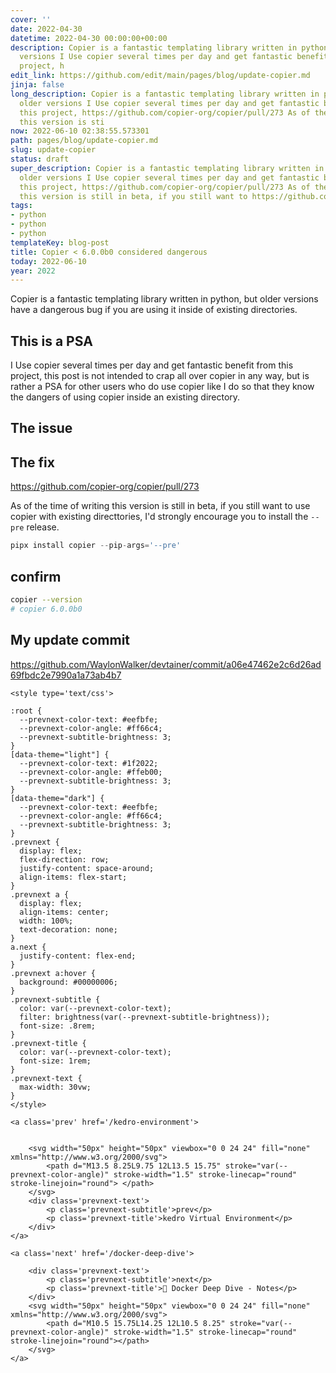 ```yaml
---
cover: ''
date: 2022-04-30
datetime: 2022-04-30 00:00:00+00:00
description: Copier is a fantastic templating library written in python, but older
  versions I Use copier several times per day and get fantastic benefit from this
  project, h
edit_link: https://github.com/edit/main/pages/blog/update-copier.md
jinja: false
long_description: Copier is a fantastic templating library written in python, but
  older versions I Use copier several times per day and get fantastic benefit from
  this project, https://github.com/copier-org/copier/pull/273 As of the time of writing
  this version is sti
now: 2022-06-10 02:38:55.573301
path: pages/blog/update-copier.md
slug: update-copier
status: draft
super_description: Copier is a fantastic templating library written in python, but
  older versions I Use copier several times per day and get fantastic benefit from
  this project, https://github.com/copier-org/copier/pull/273 As of the time of writing
  this version is still in beta, if you still want to https://github.com/WaylonWalker/devtainer/commit/a06e47462e2c6d26ad69fbdc2e7990a1a73ab4b7
tags:
- python
- python
- python
templateKey: blog-post
title: Copier < 6.0.0b0 considered dangerous
today: 2022-06-10
year: 2022
---
```


Copier is a fantastic templating library written in python, but older versions
have a dangerous bug if you are using it inside of existing directories.

## This is a PSA

I Use copier several times per day and get fantastic benefit from this project,
this post is not intended to crap all over copier in any way, but is rather a
PSA for other users who do use copier like I do so that they know the dangers
of using copier inside an existing directory.

## The issue

## The fix

https://github.com/copier-org/copier/pull/273

As of the time of writing this version is still in beta, if you still want to
use copier with existing directtories, I'd strongly encourage you to install
the `--pre` release.

``` python
pipx install copier --pip-args='--pre'
```

## confirm

``` bash
copier --version
# copier 6.0.0b0
```


## My update commit

https://github.com/WaylonWalker/devtainer/commit/a06e47462e2c6d26ad69fbdc2e7990a1a73ab4b7
<div class='prevnext'>

    <style type='text/css'>

    :root {
      --prevnext-color-text: #eefbfe;
      --prevnext-color-angle: #ff66c4;
      --prevnext-subtitle-brightness: 3;
    }
    [data-theme="light"] {
      --prevnext-color-text: #1f2022;
      --prevnext-color-angle: #ffeb00;
      --prevnext-subtitle-brightness: 3;
    }
    [data-theme="dark"] {
      --prevnext-color-text: #eefbfe;
      --prevnext-color-angle: #ff66c4;
      --prevnext-subtitle-brightness: 3;
    }
    .prevnext {
      display: flex;
      flex-direction: row;
      justify-content: space-around;
      align-items: flex-start;
    }
    .prevnext a {
      display: flex;
      align-items: center;
      width: 100%;
      text-decoration: none;
    }
    a.next {
      justify-content: flex-end;
    }
    .prevnext a:hover {
      background: #00000006;
    }
    .prevnext-subtitle {
      color: var(--prevnext-color-text);
      filter: brightness(var(--prevnext-subtitle-brightness));
      font-size: .8rem;
    }
    .prevnext-title {
      color: var(--prevnext-color-text);
      font-size: 1rem;
    }
    .prevnext-text {
      max-width: 30vw;
    }
    </style>
    
    <a class='prev' href='/kedro-environment'>
    

        <svg width="50px" height="50px" viewbox="0 0 24 24" fill="none" xmlns="http://www.w3.org/2000/svg">
            <path d="M13.5 8.25L9.75 12L13.5 15.75" stroke="var(--prevnext-color-angle)" stroke-width="1.5" stroke-linecap="round" stroke-linejoin="round"> </path>
        </svg>
        <div class='prevnext-text'>
            <p class='prevnext-subtitle'>prev</p>
            <p class='prevnext-title'>kedro Virtual Environment</p>
        </div>
    </a>
    
    <a class='next' href='/docker-deep-dive'>
    
        <div class='prevnext-text'>
            <p class='prevnext-subtitle'>next</p>
            <p class='prevnext-title'>📝 Docker Deep Dive - Notes</p>
        </div>
        <svg width="50px" height="50px" viewbox="0 0 24 24" fill="none" xmlns="http://www.w3.org/2000/svg">
            <path d="M10.5 15.75L14.25 12L10.5 8.25" stroke="var(--prevnext-color-angle)" stroke-width="1.5" stroke-linecap="round" stroke-linejoin="round"></path>
        </svg>
    </a>
  </div>